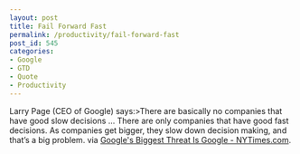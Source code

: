 ```yaml
---
layout: post
title: Fail Forward Fast
permalink: /productivity/fail-forward-fast
post_id: 545
categories:
- Google
- GTD
- Quote
- Productivity
---
```


Larry Page (CEO of Google) says:>There are basically no companies that have good slow decisions ... There are only companies that have good fast decisions. As companies get bigger, they slow down decision making, and that’s a big problem. via [Google's Biggest Threat Is Google - NYTimes.com]("http://bits.blogs.nytimes.com/2011/09/27/googles-biggest-threat-is-google/).
